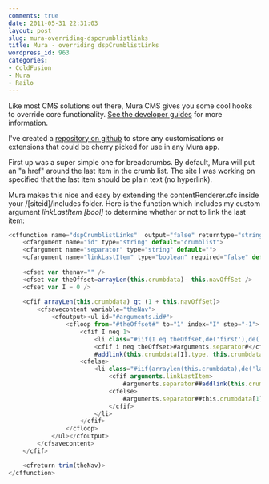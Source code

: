 ```yaml
---
comments: true
date: 2011-05-31 22:31:03
layout: post
slug: mura-overriding-dspcrumblistlinks
title: Mura - overriding dspCrumblistLinks
wordpress_id: 963
categories:
- ColdFusion
- Mura
- Railo
---
```


Like most CMS solutions out there, Mura CMS gives you some cool hooks to override core functionality. [See the developer guides](http://docs.getmura.com/index.cfm/developer-guides/) for more information.

I've created a [repository on github](https://github.com/michaelsharman/muracustomisations/) to store any customisations or extensions that could be cherry picked for use in any Mura app.

First up was a super simple one for breadcrumbs. By default, Mura will put an "a href" around the last item in the crumb list. The site I was working on specified that the last item should be plain text (no hyperlink).

Mura makes this nice and easy by extending the contentRenderer.cfc inside your /[siteid]/includes folder. Here is the function which includes my custom argument _linkLastItem [bool]_ to determine whether or not to link the last item:

``` javascript
<cffunction name="dspCrumblistLinks"  output="false" returntype="string"> 
	<cfargument name="id" type="string" default="crumblist">
	<cfargument name="separator" type="string" default="">
	<cfargument name="linkLastItem" type="boolean" required="false" default="true" hint="Whether to generate an 'a href' for the last crumb item">
	
	<cfset var thenav="" />
	<cfset var theOffset=arrayLen(this.crumbdata)- this.navOffSet />
	<cfset var I = 0 />
	
	<cfif arrayLen(this.crumbdata) gt (1 + this.navOffSet)>
		<cfsavecontent variable="theNav">
			<cfoutput><ul id="#arguments.id#">
				<cfloop from="#theOffset#" to="1" index="I" step="-1">
					<cfif I neq 1>
						<li class="#iif(I eq theOffset,de('first'),de(''))#">
						<cfif i neq theOffset>#arguments.separator#</cfif>
						#addlink(this.crumbdata[I].type, this.crumbdata[I].filename, this.crumbdata[I].menutitle, '_self', '', this.crumbdata[I].contentid, this.crumbdata[I].siteid, '', application.configBean.getContext(), application.configBean.getStub(), application.configBean.getIndexFile(), event.getValue('showMeta'),0)#</li>
					<cfelse>
						<li class="#iif(arraylen(this.crumbdata),de('last'),de('first'))#">
							<cfif arguments.linkLastItem>
								#arguments.separator##addlink(this.crumbdata[1].type, this.crumbdata[1].filename, this.crumbdata[1].menutitle, '_self', '', this.crumbdata[1].contentid, this.crumbdata[1].siteid, '', application.configBean.getContext(), application.configBean.getStub(), application.configBean.getIndexFile(),event.getValue('showMeta'),0)#
							<cfelse>
								#arguments.separator##this.crumbdata[1].menutitle#
							</cfif>
						</li>
					</cfif>
				</cfloop>
			</ul></cfoutput>
		</cfsavecontent>
	</cfif>

	<cfreturn trim(theNav)>
</cffunction>
```


